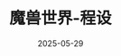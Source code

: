 ---
title: "魔兽世界-程设"
date: 2025-05-29  # 重要：设置发布日期
link: "https://github.com/Zhaoyi-Tian/World-of-Warcraft-Major-Project"  # 可选，如GitHub地址
status: "public"  # 项目状态标签
description: "北京大学（PKU）程序设计实习魔兽世界大作业与测试数据"
language: "C++"  # 编程语言
language_color: "#f34b7d"  # 语言对应的颜色（参考GitHub配色）
---